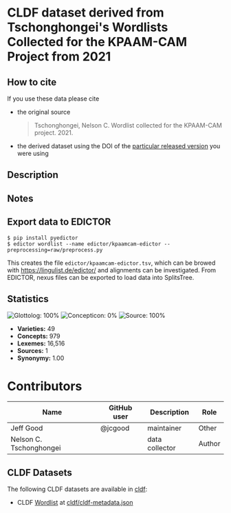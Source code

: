 # CLDF dataset derived from Tschonghongei's Wordlists Collected for the KPAAM-CAM Project from 2021

## How to cite

If you use these data please cite
- the original source
  > Tschonghongei, Nelson C. Wordlist collected for the KPAAM-CAM project. 2021.
- the derived dataset using the DOI of the [particular released version](../../releases/) you were using

## Description


## Notes

## Export data to EDICTOR

```
$ pip install pyedictor
$ edictor wordlist --name edictor/kpaamcam-edictor --preprocessing=raw/preprocess.py
```

This creates the file `edictor/kpaamcam-edictor.tsv`, which can be browed with https://lingulist.de/edictor/ and alignments can be investigated. From EDICTOR, nexus files can be exported to load data into SplitsTree.



## Statistics


![Glottolog: 100%](https://img.shields.io/badge/Glottolog-100%25-brightgreen.svg "Glottolog: 100%")
![Concepticon: 0%](https://img.shields.io/badge/Concepticon-0%25-red.svg "Concepticon: 0%")
![Source: 100%](https://img.shields.io/badge/Source-100%25-brightgreen.svg "Source: 100%")

- **Varieties:** 49
- **Concepts:** 979
- **Lexemes:** 16,516
- **Sources:** 1
- **Synonymy:** 1.00

# Contributors

Name | GitHub user | Description | Role
--- | --- | --- | ---
Jeff Good | @jcgood | maintainer | Other
Nelson C. Tschonghongei | | data collector | Author



## CLDF Datasets

The following CLDF datasets are available in [cldf](cldf):

- CLDF [Wordlist](https://github.com/cldf/cldf/tree/master/modules/Wordlist) at [cldf/cldf-metadata.json](cldf/cldf-metadata.json)